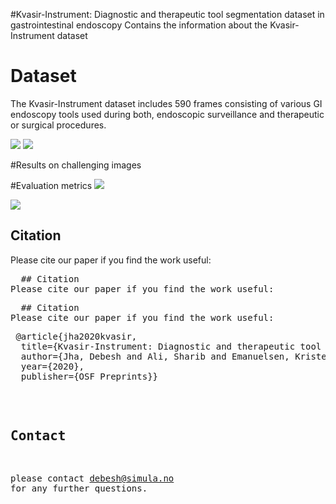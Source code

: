#Kvasir-Instrument: Diagnostic and therapeutic tool segmentation dataset in gastrointestinal endoscopy
Contains the information about the Kvasir-Instrument dataset



# Dataset

The Kvasir-Instrument dataset includes 590 frames consisting of various GI endoscopy tools used during both, endoscopic surveillance and therapeutic or surgical procedures. 

<img src="datasetsample.png">
<img src="datadistribution.png">


#Results on challenging images

#Evaluation metrics
<img src="datasetsample.png">

<img src="datasetsample.png">

## Citation
Please cite our paper if you find the work useful: 
<pre>
  ## Citation
Please cite our paper if you find the work useful: 
<pre>
  ## Citation
Please cite our paper if you find the work useful: 
<pre>
 @article{jha2020kvasir,
  title={Kvasir-Instrument: Diagnostic and therapeutic tool segmentation dataset in gastrointestinal endoscopy},
  author={Jha, Debesh and Ali, Sharib and Emanuelsen, Krister and Hicks, Steven and Thambawita, Vajira and Garcia-Ceja, Enrique and Riegler, Michael and de Lange, Thomas and Schmidt, Peter T and Johansen, H{\aa}vard and others},
  year={2020},
  publisher={OSF Preprints}}
</pre>


## Contact
please contact debesh@simula.no for any further questions. 
